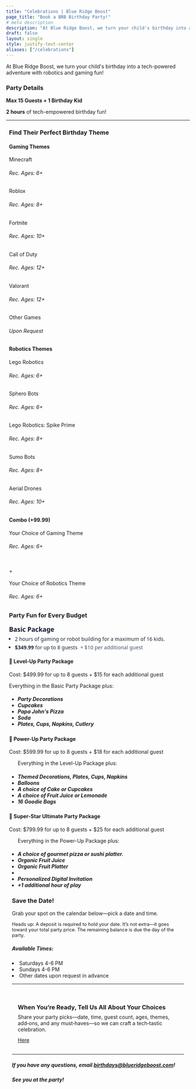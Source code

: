 ```yaml
---
title: "Celebrations | Blue Ridge Boost"
page_title: "Book a BRB Birthday Party!"
# meta description
description: "At Blue Ridge Boost, we turn your child's birthday into a tech-powered adventure with robotics and gaming fun!"
draft: false
layout: single
style: justify-text-center
aliases: ["/celebrations"]
---
```


<p>At Blue Ridge Boost, we turn your child's birthday into a tech-powered adventure with robotics and gaming fun!</p>
<!-- <img src="images/wideroom.webp" alt="BRB Gaming Room"> -->
<!--<img src="images/fullroom.jpg" alt="BRB Gaming Room" width="500">-->
    <h3>Party Details</h3>
    <p><strong>Max 15 Guests + 1 Birthday Kid</strong></p>
    <p><strong>2 hours</strong> of tech-empowered birthday fun!</p>    
<hr>


<div class="container section">
    <!--This needs to be in a row-->
    <h3>Find Their Perfect Birthday Theme</h3>
    <!--Make this a banner-->
    <div class="row row-cols-3 justify-content-center">
        <div class="theme-card col-md">
            <h4>Gaming Themes</h4>
            <!--Subtitle Needed-->
            <body>Minecraft</body> 
            <h6>Rec. Ages: 6+</h6>
            <body>Roblox</body> 
            <h6>Rec. Ages: 8+</h6>
            <body>Fortnite</body>
            <h6>Rec. Ages: 10+</h6>
            <body>Call of Duty</body>
            <h6>Rec. Ages: 12+</h6>
            <body>Valorant</body>
            <h6>Rec. Ages: 12+</h6>
            <body>Other Games</body> 
            <h6>Upon Request</h6>
        </div>
        <div class="theme-card col-md">
            <h4>Robotics Themes</h4>
            <body>Lego Robotics</body> 
            <h6>Rec. Ages: 6+</h6>
            <body>Sphero Bots</body> 
            <h6>Rec. Ages: 6+</h6>
            <body>Lego Robotics: Spike Prime</body>
            <h6>Rec. Ages: 8+</h6>
            <body>Sumo Bots</body> 
            <h6>Rec. Ages: 8+</h6>
            <body>Aerial Drones</body> 
            <h6>Rec. Ages: 10+</h6>
        </div>
        <div class="theme-card col-md align-middle">
            <h4>Combo (+99.99)</h4>
            <body>Your Choice of Gaming Theme</body> 
            <h6>Rec. Ages: 6+</h6>
            <br>
            <body>+</body> 
            <br>
            <br>
            <body>Your Choice of Robotics Theme</body> 
            <h6>Rec. Ages: 6+</h6>
        </div>
        <div class="theme-card d-none">
        </div>
    </div>
</div>

<div class="container section">
        <h3>Party Fun for Every Budget</h3>
        <!-- <img src="images/maxweb.webp" alt="Minecraft Setup" width="400"> -->
        <section class="package basic-package">
  <h3>Basic Package</h3>
  <ul class="details">
    <li>2 hours of gaming or robot building for a maximum of 16 kids.</li>
    <li><strong>$349.99</strong> for up to 8 guests <span class="addl">+ $10 per additional guest</span></li>
  </ul>
  <style>
    .package { font-family: system-ui, -apple-system, Segoe UI, Roboto, Arial, sans-serif; line-height: 1.4; color: #1f2937; }
    .package h3 { margin: 0 0 .25rem; font-size: 1.1rem; color: #0f172a; }
    .package .price { margin: 0 0 .25rem; }
    .package .price strong { font-size: 1.1rem; }
    .package .addl { color: #475569; margin-left: .25rem; }
    .package .details { margin: .25rem 0 0; padding-left: 1rem; }
    .package .details li { margin: .2rem 0; }
  </style>
</section>
    <div class="d-flex flex-wrap justify-content-center">
        <div class="theme-card col-lg">
            <!--super charged, gamer, pro, champion, vip-->
                <h4>&#128640 Level-Up Party Package</h4>
                <p>Cost: $499.99 for up to 8 guests + $15 for each additional guest</p>
                <p>Everything in the Basic Party Package plus:</p>
                <ul>
                    <h5>
                    <li>Party Decorations</li>
                    <li>Cupcakes</li>
                    <li>Papa John's Pizza</li>
                    <li>Soda</li>
                    <li>Plates, Cups, Napkins, Cutlery</li>
                    </h5>
                </ul>
        </div>
        <div class="theme-card col-lg">
                <h4>&#127812 Power-Up Party Package</h4>
                <p>Cost: $599.99 for up to 8 guests + $18 for each additional guest</p>
                <ul><p>Everything in the Level-Up Package plus:</p>
                    <h5>
                    <li><strong>Themed</strong> Decorations, Plates, Cups, Napkins</li>
                    <li>Balloons</li>
                    <li>A choice of Cake or Cupcakes</li>
                    <li>A choice of Fruit Juice or Lemonade</li>
                    <li>16 Goodie Bags</li>
                    </h5>
                </ul> 
        </div>
        <div class="theme-card col-lg">
                <h4>&#127775 Super-Star Ultimate Party Package</h4>
                <p>Cost: $799.99 for up to 8 guests + $25 for each additional guest</p>
                <ul><p>Everything in the Power-Up Package plus:</p>
                    <h5>
                    <li>A choice of gourmet pizza or sushi platter.</li>
                    <li><strong>Organic</strong> Fruit Juice</li>
                    <li><strong>Organic</strong> Fruit Platter<li>
                    <li>Personalized Digital Invitation</li>
                    <li>+1 additional hour of play</li>
                    </h5>
                </ul>
        </div>
        <div class="theme-card d-none">
        </div>
    </div>
    <div>
    <div class="container section">
    <section aria-labelledby="save-the-date-title">
    <h3 id="save-the-date-title">Save the Date!</h3>
    <p>Grab your spot on the calendar below—pick a date and time.</p>
  <p style="font-size: 0.8rem;">
    Heads up: A deposit is required to hold your date. It’s not extra—it goes toward your total party price. The remaining balance is due the day of the party.
  </p>
</section>
<section>
    <div class="row d-flex flex-wrap justify-content-evenly">
        <div class="col-lg-4  pt-5">
            <h5><strong>Available Times:</strong></h5> 
            <p><li>Saturdays 4-6 PM</li>
            <li>Sundays 4-6 PM</li>
            <li>Other dates upon request in advance</li></p>
            <!--I would like to make this an "email us" button later on-->
        </div>        
        <div class="col-lg-8">
        <script src="https://embed.ycb.me"	async="true"	data-domain="brb-birthdays"	data-displaymode="auto"></script>
        </div>
    </div>
</section>
<hr>
<section class="d-flex-row align-items-center" aria-labelledby="party-details-title" style="max-width: 900px; margin: 0 auto; padding: 1rem;">
  <h3 id="party-details-title" style="margin-bottom: 0.5rem;">When You’re Ready, Tell Us All About Your Choices</h3>
  <p style="margin: 0 0 0.75rem;">
    Share your party picks—date, time, guest count, ages, themes, add‑ons, and any must‑haves—so we can craft a tech‑tastic celebration. 
    
  </p>
  <div class="row justify-content-center">
    <div class="col-lg-4">
            <a class = "grb-btn grb-btn-primary col-1" href="https://form.jotform.com/252545218981160" target="_blank"> Here</a>
        </div>
    </div>
  
</section>
  <!-- <p>
  Please email <a href="mailto:birthdays@blueridgeboost.com">birthdays@blueridgeboost.com</a>
  </p> -->
  <!-- <a
    href="https://form.jotform.com/252545218981160"
    target="_blank"
    rel="noopener noreferrer"
    style="
      display: inline-flex;
      align-items: center;
      gap: 0.5rem;
      background: #003359;
      color: #fff;
      text-decoration: none;
      padding: 0.75rem 1rem;
      border-radius: 0.5rem;
      font-weight: 600;
      box-shadow: 0 2px 8px rgba(0,0,0,0.12);
      transition: transform 0.06s ease, box-shadow 0.2s ease;
    "
    aria-label="Open party details form in a new tab"
  >
    Tell Us Your Party Choices
    <span aria-hidden="true" style="font-size: 1.1em;">↗</span>
  </a> -->
</section>
    <hr>
    <h5>If you have any questions, email <a href="mailto:birthdays@blueridgeboost.com">birthdays@blueridgeboost.com</a>!</h5>
    <h5>See you at the party!</h5>
    <br>
    </div>
</div>

<style>
  
  .section {padding-top: 0px !important;padding-bottom: 0px !important; padding-left:0.5rem; padding-right:0.5rem; }
</style>